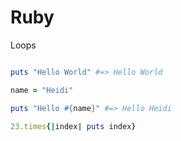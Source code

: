 # Ruby



Loops
```Ruby

puts "Hello World" #=> Hello World

name = "Heidi"

puts "Hello #{name}" #=> Hello Heidi

23.times{|index| puts index}





```